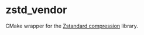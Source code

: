 # zstd_vendor

CMake wrapper for the [Zstandard compression](https://facebook.github.io/zstd/) library.